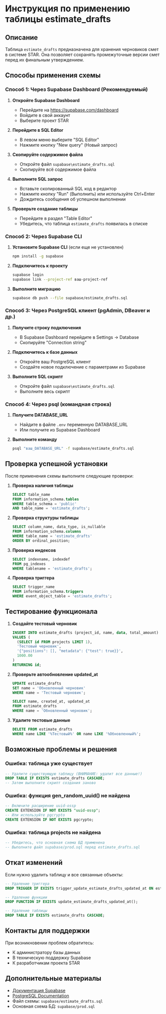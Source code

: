 # Инструкция по применению таблицы estimate_drafts

## Описание

Таблица `estimate_drafts` предназначена для хранения черновиков смет в системе STAR. Она позволяет сохранять промежуточные версии смет перед их финальным утверждением.

## Способы применения схемы

### Способ 1: Через Supabase Dashboard (Рекомендуемый)

1. **Откройте Supabase Dashboard**
   - Перейдите на https://supabase.com/dashboard
   - Войдите в свой аккаунт
   - Выберите проект STAR

2. **Перейдите в SQL Editor**
   - В левом меню выберите "SQL Editor"
   - Нажмите кнопку "New query" (Новый запрос)

3. **Скопируйте содержимое файла**
   - Откройте файл `supabase\estimate_drafts.sql`
   - Скопируйте всё содержимое файла

4. **Выполните SQL запрос**
   - Вставьте скопированный SQL код в редактор
   - Нажмите кнопку "Run" (Выполнить) или используйте Ctrl+Enter
   - Дождитесь сообщения об успешном выполнении

5. **Проверьте создание таблицы**
   - Перейдите в раздел "Table Editor"
   - Убедитесь, что таблица `estimate_drafts` появилась в списке

### Способ 2: Через Supabase CLI

1. **Установите Supabase CLI** (если еще не установлен)

   ```bash
   npm install -g supabase
   ```

2. **Подключитесь к проекту**

   ```bash
   supabase login
   supabase link --project-ref ваш-project-ref
   ```

3. **Выполните миграцию**
   ```bash
   supabase db push --file supabase/estimate_drafts.sql
   ```

### Способ 3: Через PostgreSQL клиент (pgAdmin, DBeaver и др.)

1. **Получите строку подключения**
   - В Supabase Dashboard перейдите в Settings → Database
   - Скопируйте "Connection string"

2. **Подключитесь к базе данных**
   - Откройте ваш PostgreSQL клиент
   - Создайте новое подключение с параметрами из Supabase

3. **Выполните SQL скрипт**
   - Откройте файл `supabase\estimate_drafts.sql`
   - Выполните весь скрипт

### Способ 4: Через psql (командная строка)

1. **Получите DATABASE_URL**
   - Найдите в файле `.env` переменную DATABASE_URL
   - Или получите из Supabase Dashboard

2. **Выполните команду**
   ```bash
   psql "ваш_DATABASE_URL" -f supabase/estimate_drafts.sql
   ```

## Проверка успешной установки

После применения схемы выполните следующие проверки:

1. **Проверка наличия таблицы**

   ```sql
   SELECT table_name
   FROM information_schema.tables
   WHERE table_schema = 'public'
   AND table_name = 'estimate_drafts';
   ```

2. **Проверка структуры таблицы**

   ```sql
   SELECT column_name, data_type, is_nullable
   FROM information_schema.columns
   WHERE table_name = 'estimate_drafts'
   ORDER BY ordinal_position;
   ```

3. **Проверка индексов**

   ```sql
   SELECT indexname, indexdef
   FROM pg_indexes
   WHERE tablename = 'estimate_drafts';
   ```

4. **Проверка триггера**
   ```sql
   SELECT trigger_name
   FROM information_schema.triggers
   WHERE event_object_table = 'estimate_drafts';
   ```

## Тестирование функционала

1. **Создайте тестовый черновик**

   ```sql
   INSERT INTO estimate_drafts (project_id, name, data, total_amount)
   VALUES (
     (SELECT id FROM projects LIMIT 1),
     'Тестовый черновик',
     '{"positions": [], "metadata": {"test": true}}',
     1000.00
   )
   RETURNING id;
   ```

2. **Проверьте автообновление updated_at**

   ```sql
   UPDATE estimate_drafts
   SET name = 'Обновленный черновик'
   WHERE name = 'Тестовый черновик';

   SELECT name, created_at, updated_at
   FROM estimate_drafts
   WHERE name = 'Обновленный черновик';
   ```

3. **Удалите тестовые данные**
   ```sql
   DELETE FROM estimate_drafts
   WHERE name LIKE '%Тестовый%' OR name LIKE '%Обновленный%';
   ```

## Возможные проблемы и решения

### Ошибка: таблица уже существует

```sql
-- Удалите существующую таблицу (ВНИМАНИЕ: удалит все данные!)
DROP TABLE IF EXISTS estimate_drafts CASCADE;
-- Затем выполните скрипт создания заново
```

### Ошибка: функция gen_random_uuid() не найдена

```sql
-- Включите расширение uuid-ossp
CREATE EXTENSION IF NOT EXISTS "uuid-ossp";
-- Или используйте pgcrypto
CREATE EXTENSION IF NOT EXISTS pgcrypto;
```

### Ошибка: таблица projects не найдена

```sql
-- Убедитесь, что основная схема БД применена
-- Выполните файл supabase/prod.sql перед estimate_drafts.sql
```

## Откат изменений

Если нужно удалить таблицу и все связанные объекты:

```sql
-- Удаление триггера
DROP TRIGGER IF EXISTS trigger_update_estimate_drafts_updated_at ON estimate_drafts;

-- Удаление функции
DROP FUNCTION IF EXISTS update_estimate_drafts_updated_at();

-- Удаление таблицы
DROP TABLE IF EXISTS estimate_drafts CASCADE;
```

## Контакты для поддержки

При возникновении проблем обратитесь:

- К администратору базы данных
- В техническую поддержку Supabase
- К разработчикам проекта STAR

## Дополнительные материалы

- [Документация Supabase](https://supabase.com/docs)
- [PostgreSQL Documentation](https://www.postgresql.org/docs/)
- Файл схемы: `supabase/estimate_drafts.sql`
- Основная схема БД: `supabase/prod.sql`
